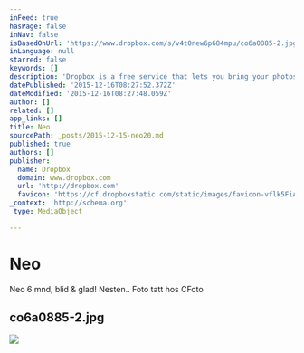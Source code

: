 ```yaml
---
inFeed: true
hasPage: false
inNav: false
isBasedOnUrl: 'https://www.dropbox.com/s/v4t0new6p684mpu/co6a0885-2.jpg?dl=0'
inLanguage: null
starred: false
keywords: []
description: 'Dropbox is a free service that lets you bring your photos, docs, and videos anywhere and share them easily. Never email yourself a file again!'
datePublished: '2015-12-16T08:27:52.372Z'
dateModified: '2015-12-16T08:27:48.059Z'
author: []
related: []
app_links: []
title: Neo
sourcePath: _posts/2015-12-15-neo20.md
published: true
authors: []
publisher:
  name: Dropbox
  domain: www.dropbox.com
  url: 'http://dropbox.com'
  favicon: 'https://cf.dropboxstatic.com/static/images/favicon-vflk5FiAC.ico'
_context: 'http://schema.org'
_type: MediaObject

---
```

# Neo

Neo 6 mnd, blid & glad! Nesten.. Foto tatt hos CFoto

<article style=""><h1>co6a0885-2.jpg</h1><img src="https://s3-us-west-2.amazonaws.com/the-grid-img/p/c365275193ab6dc12da4d8dad5f95d85f6c819bf.jpg" /></article>